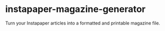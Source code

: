 # instapaper-magazine-generator
Turn your Instapaper articles into a formatted and printable magazine file.
